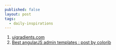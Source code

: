 ```yaml
---
published: false
layout: post
tags:
  - daily-inspirations
---
```

1. [uigradients.com](http://uigradients.com/)
2. [Best angularJS admin templates : post by colorib](https://colorlib.com/wp/angularjs-admin-templates/)
